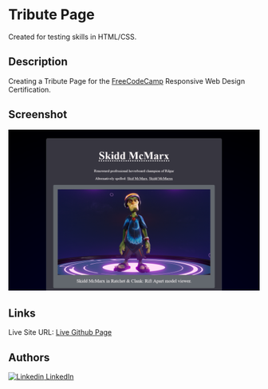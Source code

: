 # Tribute Page

Created for testing skills in HTML/CSS.

## Description

Creating a Tribute Page for the [FreeCodeCamp](https://www.freecodecamp.org/) Responsive Web Design Certification.


## Screenshot

![Desktop Screenshot](./desktop-screenshot.png)

## Links

Live Site URL: [Live Github Page](https://john-csm-tate.github.io/FreeCodeCamp-Tribute-Page-Project/)

## Authors

[![Linkedin](https://i.stack.imgur.com/gVE0j.png) LinkedIn](https://www.linkedin.com/in/john-csm-tate/)
